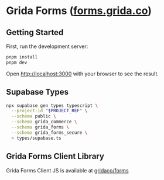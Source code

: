 # Grida Forms ([forms.grida.co](https://forms.grida.co))

## Getting Started

First, run the development server:

```bash
pnpm install
pnpm dev
```

Open [http://localhost:3000](http://localhost:3000) with your browser to see the result.

## Supabase Types

```bash
npx supabase gen types typescript \
  --project-id "$PROJECT_REF" \
  --schema public \
  --schema grida_commerce \
  --schema grida_forms \
  --schema grida_forms_secure \
  > types/supabase.ts
```

## Grida Forms Client Library

Grida Forms Client JS is available at [gridaco/forms](https://github.com/gridaco/forms)
